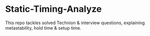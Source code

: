 # Static-Timing-Analyze
This repo tackles solved Technion &amp; interview questions, explaining metastability, hold time &amp; setup time.
